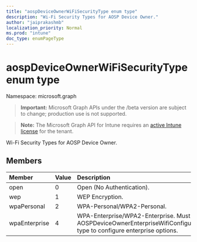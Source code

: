 ```yaml
---
title: "aospDeviceOwnerWiFiSecurityType enum type"
description: "Wi-Fi Security Types for AOSP Device Owner."
author: "jaiprakashmb"
localization_priority: Normal
ms.prod: "intune"
doc_type: enumPageType
---
```


# aospDeviceOwnerWiFiSecurityType enum type

Namespace: microsoft.graph

> **Important:** Microsoft Graph APIs under the /beta version are subject to change; production use is not supported.

> **Note:** The Microsoft Graph API for Intune requires an [active Intune license](https://go.microsoft.com/fwlink/?linkid=839381) for the tenant.

Wi-Fi Security Types for AOSP Device Owner.

## Members
|Member|Value|Description|
|:---|:---|:---|
|open|0|Open (No Authentication).|
|wep|1|WEP Encryption.|
|wpaPersonal|2|WPA-Personal/WPA2-Personal.|
|wpaEnterprise|4|WPA-Enterprise/WPA2-Enterprise. Must use AOSPDeviceOwnerEnterpriseWifiConfiguration type to configure enterprise options.|
